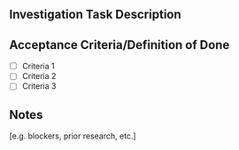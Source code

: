 ## Investigation Task Description

## Acceptance Criteria/Definition of Done

* [ ]  Criteria 1
* [ ]  Criteria 2
* [ ]  Criteria 3

## Notes

[e.g. blockers, prior research, etc.]
